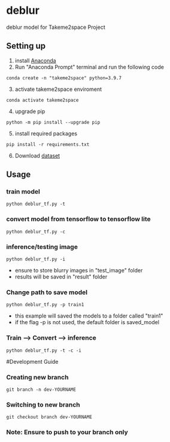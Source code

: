 # deblur
deblur model for Takeme2space Project

## Setting up
1. install [Anaconda](https://www.anaconda.com/download/success)
2. Run "Anaconda Prompt" terminal and run the following code
```
conda create -n "takeme2space" python=3.9.7
``` 
3. activate takeme2space enviroment
```
conda activate takeme2space
```
4. upgrade pip
```
python -m pip install --upgrade pip
```
5. install required packages
```
pip install -r requirements.txt
```
6. Download [dataset](https://sotonac-my.sharepoint.com/:u:/g/personal/fsm1d23_soton_ac_uk/EebAPMYDCwhJkJ68o4sOkZsB4SBphhcKtKhxaldugsDlnA?e=OiFmP0)


## Usage
### train model
```
python deblur_tf.py -t
```

### convert model from tensorflow to tensorflow lite
```
python deblur_tf.py -c
```

### inference/testing image
```
python deblur_tf.py -i
```
   * ensure to store blurry images in "test_image" folder
   * results will be saved in "result" folder

### Change path to save model
```
python deblur_tf.py -p train1
```
   * this example will saved the models to a folder called "train1"
   * if the flag -p is not used, the default folder is saved_model

### Train --> Convert --> inference
```
python deblur_tf.py -t -c -i
```

#Development Guide

### Creating new branch
```
git branch -n dev-YOURNAME
```

### Switching to new branch
```
git checkout branch dev-YOURNAME
```
### Note: Ensure to push to your branch only

